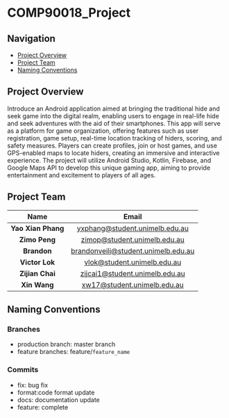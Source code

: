 # COMP90018_Project

## Navigation

- [Project Overview](#project-overview)
- [Project Team](#project-team)
- [Naming Conventions](#naming-conventions)

## Project Overview

Introduce an Android application aimed at bringing the traditional hide and seek game into the digital realm, enabling users to engage in real-life hide and seek adventures with the aid of their smartphones. This app will serve as a platform for game organization, offering features such as user registration, game setup, real-time location tracking of hiders, scoring, and safety measures. Players can create profiles, join or host games, and use GPS-enabled maps to locate hiders, creating an immersive and interactive experience. The project will utilize Android Studio, Kotlin, Firebase, and Google Maps API to develop this unique gaming app, aiming to provide entertainment and excitement to players of all ages.

## Project Team

|             Name             |              Email               |
| :--------------------------: | :------------------------------: |
|      **Yao Xian Phang**      |  yxphang@student.unimelb.edu.au  |
|         **Zimo Peng**        |   zimop@student.unimelb.edu.au   |
|        **Brandon**           |  brandonveili@student.unimelb.edu.au  |
|       **Victor Lok**         |   vlok@student.unimelb.edu.au    |
|       **Zijian Chai**        |  zijcai1@student.unimelb.edu.au  |
|        **Xin Wang**          |    xw17@student.unimelb.edu.au   |

## Naming Conventions

### Branches

- production branch: master branch
- feature branches: feature/`feature_name`

### Commits

- fix: bug fix
- format:code format update
- docs: documentation update 
- feature: complete
